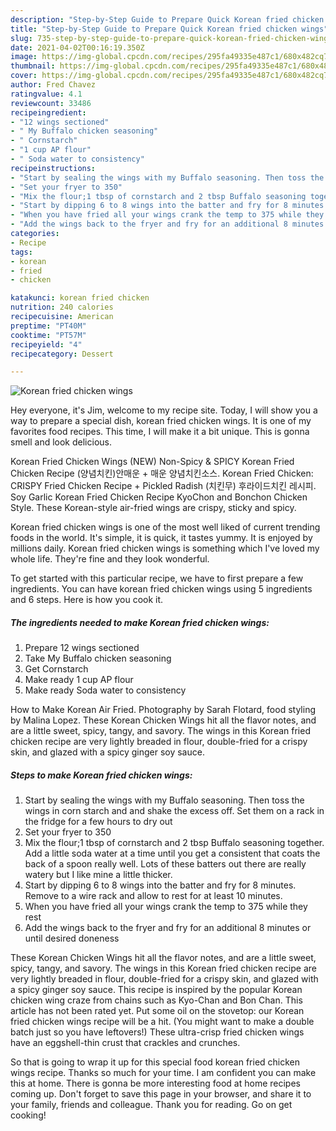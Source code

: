 ```yaml
---
description: "Step-by-Step Guide to Prepare Quick Korean fried chicken wings"
title: "Step-by-Step Guide to Prepare Quick Korean fried chicken wings"
slug: 735-step-by-step-guide-to-prepare-quick-korean-fried-chicken-wings
date: 2021-04-02T00:16:19.350Z
image: https://img-global.cpcdn.com/recipes/295fa49335e487c1/680x482cq70/korean-fried-chicken-wings-recipe-main-photo.jpg
thumbnail: https://img-global.cpcdn.com/recipes/295fa49335e487c1/680x482cq70/korean-fried-chicken-wings-recipe-main-photo.jpg
cover: https://img-global.cpcdn.com/recipes/295fa49335e487c1/680x482cq70/korean-fried-chicken-wings-recipe-main-photo.jpg
author: Fred Chavez
ratingvalue: 4.1
reviewcount: 33486
recipeingredient:
- "12 wings sectioned"
- " My Buffalo chicken seasoning"
- " Cornstarch"
- "1 cup AP flour"
- " Soda water to consistency"
recipeinstructions:
- "Start by sealing the wings with my Buffalo seasoning. Then toss the wings in corn starch and and shake the excess off. Set them on a rack in the fridge for a few hours to dry out"
- "Set your fryer to 350"
- "Mix the flour;1 tbsp of cornstarch and 2 tbsp Buffalo seasoning together. Add a little soda water at a time until you get a consistent that coats the back of a spoon really well. Lots of these batters out there are really watery but I like mine a little thicker."
- "Start by dipping 6 to 8 wings into the batter and fry for 8 minutes. Remove to a wire rack and allow to rest for at least 10 minutes."
- "When you have fried all your wings crank the temp to 375 while they rest"
- "Add the wings back to the fryer and fry for an additional 8 minutes or until desired doneness"
categories:
- Recipe
tags:
- korean
- fried
- chicken

katakunci: korean fried chicken 
nutrition: 240 calories
recipecuisine: American
preptime: "PT40M"
cooktime: "PT57M"
recipeyield: "4"
recipecategory: Dessert

---
```



![Korean fried chicken wings](https://img-global.cpcdn.com/recipes/295fa49335e487c1/680x482cq70/korean-fried-chicken-wings-recipe-main-photo.jpg)

Hey everyone, it's Jim, welcome to my recipe site. Today, I will show you a way to prepare a special dish, korean fried chicken wings. It is one of my favorites food recipes. This time, I will make it a bit unique. This is gonna smell and look delicious.

Korean Fried Chicken Wings (NEW) Non-Spicy &amp; SPICY Korean Fried Chicken Recipe (양념치킨)안매운 + 매운 양념치킨소스. Korean Fried Chicken: CRISPY Fried Chicken Recipe + Pickled Radish (치킨무) 후라이드치킨 레시피. Soy Garlic Korean Fried Chicken Recipe KyoChon and Bonchon Chicken Style. These Korean-style air-fried wings are crispy, sticky and spicy.

Korean fried chicken wings is one of the most well liked of current trending foods in the world. It's simple, it is quick, it tastes yummy. It is enjoyed by millions daily. Korean fried chicken wings is something which I've loved my whole life. They're fine and they look wonderful.


To get started with this particular recipe, we have to first prepare a few ingredients. You can have korean fried chicken wings using 5 ingredients and 6 steps. Here is how you cook it.

<!--inarticleads1-->

##### The ingredients needed to make Korean fried chicken wings:

1. Prepare 12 wings sectioned
1. Take  My Buffalo chicken seasoning
1. Get  Cornstarch
1. Make ready 1 cup AP flour
1. Make ready  Soda water to consistency


How to Make Korean Air Fried. Photography by Sarah Flotard, food styling by Malina Lopez. These Korean Chicken Wings hit all the flavor notes, and are a little sweet, spicy, tangy, and savory. The wings in this Korean fried chicken recipe are very lightly breaded in flour, double-fried for a crispy skin, and glazed with a spicy ginger soy sauce. 

<!--inarticleads2-->

##### Steps to make Korean fried chicken wings:

1. Start by sealing the wings with my Buffalo seasoning. Then toss the wings in corn starch and and shake the excess off. Set them on a rack in the fridge for a few hours to dry out
1. Set your fryer to 350
1. Mix the flour;1 tbsp of cornstarch and 2 tbsp Buffalo seasoning together. Add a little soda water at a time until you get a consistent that coats the back of a spoon really well. Lots of these batters out there are really watery but I like mine a little thicker.
1. Start by dipping 6 to 8 wings into the batter and fry for 8 minutes. Remove to a wire rack and allow to rest for at least 10 minutes.
1. When you have fried all your wings crank the temp to 375 while they rest
1. Add the wings back to the fryer and fry for an additional 8 minutes or until desired doneness


These Korean Chicken Wings hit all the flavor notes, and are a little sweet, spicy, tangy, and savory. The wings in this Korean fried chicken recipe are very lightly breaded in flour, double-fried for a crispy skin, and glazed with a spicy ginger soy sauce. This recipe is inspired by the popular Korean chicken wing craze from chains such as Kyo-Chan and Bon Chan. This article has not been rated yet. Put some oil on the stovetop: our Korean fried chicken wings recipe will be a hit. (You might want to make a double batch just so you have leftovers!) These ultra-crisp fried chicken wings have an eggshell-thin crust that crackles and crunches. 

So that is going to wrap it up for this special food korean fried chicken wings recipe. Thanks so much for your time. I am confident you can make this at home. There is gonna be more interesting food at home recipes coming up. Don't forget to save this page in your browser, and share it to your family, friends and colleague. Thank you for reading. Go on get cooking!
